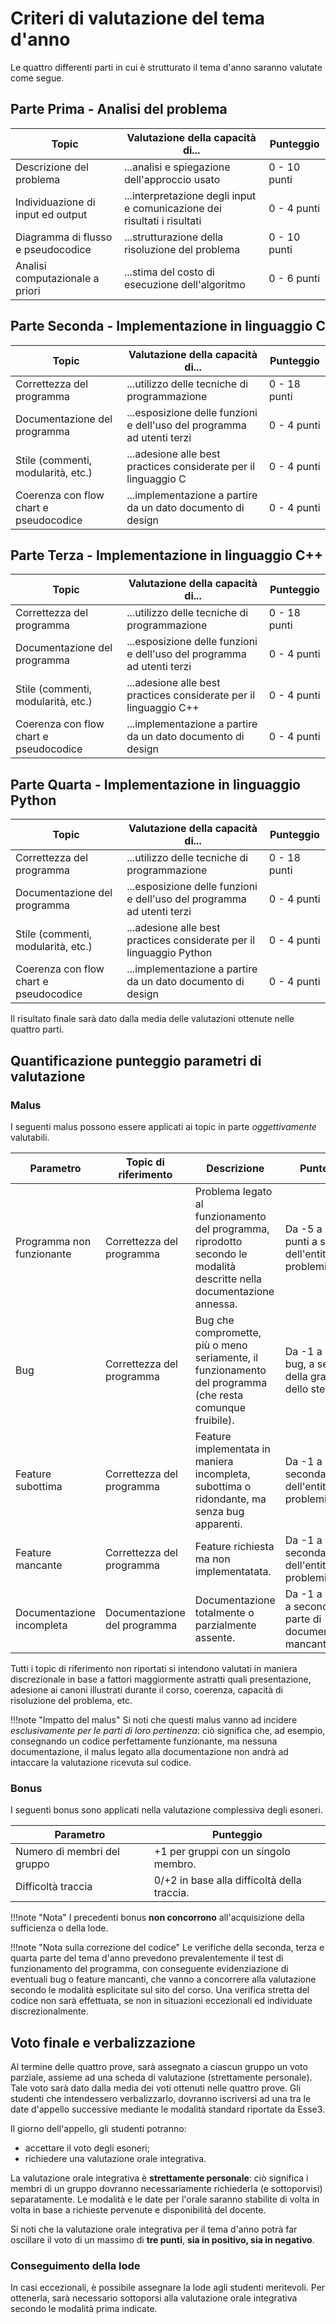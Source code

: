 # Criteri di valutazione del tema d'anno

Le quattro differenti parti in cui è strutturato il tema d'anno saranno valutate come segue.

## Parte Prima - Analisi del problema

| Topic                              | Valutazione della capacità di...                                         | Punteggio    |
| ---------------------------------- | ------------------------------------------------------------------------ | ------------ |
| Descrizione del problema           | ...analisi e spiegazione dell'approccio usato                            | 0 - 10 punti |
| Individuazione di input ed output  | ...interpretazione degli input e comunicazione dei risultati i risultati | 0 - 4 punti  |
| Diagramma di flusso e pseudocodice | ...strutturazione della risoluzione del problema                         | 0 - 10 punti |
| Analisi computazionale a priori    | ...stima del costo di esecuzione dell'algoritmo                          | 0 - 6 punti  |

## Parte Seconda - Implementazione in linguaggio C

| Topic                                  | Valutazione della capacità di...                                       | Punteggio    |
| -------------------------------------- | ---------------------------------------------------------------------- | ------------ |
| Correttezza del programma              | ...utilizzo delle tecniche di programmazione                           | 0 - 18 punti |
| Documentazione del programma           | ...esposizione delle funzioni e dell'uso del programma ad utenti terzi | 0 - 4 punti  |
| Stile (commenti, modularità, etc.)     | ...adesione alle best practices considerate per il linguaggio C        | 0 - 4 punti  |
| Coerenza con flow chart e pseudocodice | ...implementazione a partire da un dato documento di design            | 0 - 4 punti  |

## Parte Terza - Implementazione in linguaggio C++

| Topic                                  | Valutazione della capacità di...                                       | Punteggio    |
| -------------------------------------- | ---------------------------------------------------------------------- | ------------ |
| Correttezza del programma              | ...utilizzo delle tecniche di programmazione                           | 0 - 18 punti |
| Documentazione del programma           | ...esposizione delle funzioni e dell'uso del programma ad utenti terzi | 0 - 4 punti  |
| Stile (commenti, modularità, etc.)     | ...adesione alle best practices considerate per il linguaggio C++      | 0 - 4 punti  |
| Coerenza con flow chart e pseudocodice | ...implementazione a partire da un dato documento di design            | 0 - 4 punti  |

## Parte Quarta - Implementazione in linguaggio Python

| Topic                                  | Valutazione della capacità di...                                       | Punteggio    |
| -------------------------------------- | ---------------------------------------------------------------------- | ------------ |
| Correttezza del programma              | ...utilizzo delle tecniche di programmazione                           | 0 - 18 punti |
| Documentazione del programma           | ...esposizione delle funzioni e dell'uso del programma ad utenti terzi | 0 - 4 punti  |
| Stile (commenti, modularità, etc.)     | ...adesione alle best practices considerate per il linguaggio Python   | 0 - 4 punti  |
| Coerenza con flow chart e pseudocodice | ...implementazione a partire da un dato documento di design            | 0 - 4 punti  |

Il risultato finale sarà dato dalla media delle valutazioni ottenute nelle quattro parti.

## Quantificazione punteggio parametri di valutazione

### Malus

I seguenti malus possono essere applicati ai topic in parte _oggettivamente_ valutabili.

| Parametro                 | Topic di riferimento         | Descrizione                                                                                                            | Punteggio                                                          |
| ------------------------- | ---------------------------- | ---------------------------------------------------------------------------------------------------------------------- | ------------------------------------------------------------------ |
| Programma non funzionante | Correttezza del programma    | Problema legato al funzionamento del programma, riprodotto secondo le modalità descritte nella documentazione annessa. | Da -5 a -18 punti a seconda dell'entità dei problemi rilevati.     |
| Bug                       | Correttezza del programma    | Bug che compromette, più o meno seriamente, il funzionamento del programma (che resta comunque fruibile).              | Da -1 a -4 per bug, a seconda della gravità dello stesso.          |
| Feature subottima         | Correttezza del programma    | Feature implementata in maniera incompleta, subottima o ridondante, ma senza bug apparenti.                            | Da -1 a -2, a seconda dell'entità dei problemi rilevati.           |
| Feature mancante          | Correttezza del programma    | Feature richiesta ma non implementatata.                                                                               | Da -1 a -2, a seconda dell'entità dei problemi rilevati.           |
| Documentazione incompleta | Documentazione del programma | Documentazione totalmente o parzialmente assente.                                                                      | Da -1 a -4 punti a seconda della parte di documentazione mancante. |

Tutti i topic di riferimento non riportati si intendono valutati in maniera discrezionale in base a fattori maggiormente astratti quali presentazione, adesione ai canoni illustrati durante il corso, coerenza, capacità di risoluzione del problema, etc.

!!!note "Impatto del malus"
	Si noti che questi malus vanno ad incidere _esclusivamente per le parti di loro pertinenza_: ciò significa che, ad esempio, consegnando un codice perfettamente funzionante, ma nessuna documentazione, il malus legato alla documentazione non andrà ad intaccare la valutazione ricevuta sul codice.

### Bonus

I seguenti bonus sono applicati nella valutazione complessiva degli esoneri.

| Parametro                   | Punteggio                                   |
| --------------------------- | ------------------------------------------- |
| Numero di membri del gruppo | +1 per gruppi con un singolo membro.        |
| Difficoltà traccia          | 0/+2 in base alla difficoltà della traccia. |

!!!note "Nota"
	I precedenti bonus **non concorrono** all'acquisizione della sufficienza o della lode.

!!!note "Nota sulla correzione del codice"
	Le verifiche della seconda, terza e quarta parte del tema d'anno prevedono prevalentemente il test di funzionamento del programma, con conseguente evidenziazione di eventuali bug o feature mancanti, che vanno a concorrere alla valutazione secondo le modalità esplicitate sul sito del corso. Una verifica stretta del codice non sarà effettuata, se non in situazioni eccezionali ed individuate discrezionalmente.

## Voto finale e verbalizzazione

Al termine delle quattro prove, sarà assegnato a ciascun gruppo un voto parziale, assieme ad una scheda di valutazione (strettamente personale). Tale voto sarà dato dalla media dei voti ottenuti nelle quattro prove. Gli studenti che intendessero verbalizzarlo, dovranno iscriversi ad una tra le date d'appello successive mediante le modalità standard riportate da Esse3.

Il giorno dell'appello, gli studenti potranno:

- accettare il voto degli esoneri;
- richiedere una valutazione orale integrativa.

La valutazione orale integrativa è **strettamente personale**: ciò significa i membri di un gruppo dovranno necessariamente richiederla (e sottoporvisi) separatamente. Le modalità e le date per l'orale saranno stabilite di volta in volta in base a richieste pervenute e disponibilità del docente.

Si noti che la valutazione orale integrativa per il tema d'anno potrà far oscillare il voto di un massimo di **tre punti**, **sia in positivo, sia in negativo**.

### Conseguimento della lode

In casi eccezionali, è possibile assegnare la lode agli studenti meritevoli. Per ottenerla, sarà necessario sottoporsi alla valutazione orale integrativa secondo le modalità prima indicate.
